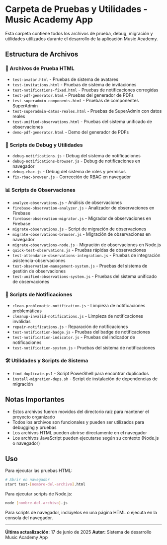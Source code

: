 # Carpeta de Pruebas y Utilidades - Music Academy App

Esta carpeta contiene todos los archivos de prueba, debug, migración y utilidades utilizados durante el desarrollo de la aplicación Music Academy.

## Estructura de Archivos

### 🧪 Archivos de Prueba HTML

- `test-avatar.html` - Pruebas de sistema de avatares
- `test-invitations.html` - Pruebas de sistema de invitaciones
- `test-notifications-fixed.html` - Pruebas de notificaciones corregidas
- `test-pdf-generator.html` - Pruebas del generador de PDFs
- `test-superadmin-components.html` - Pruebas de componentes SuperAdmin
- `test-superadmin-datos-reales.html` - Pruebas de SuperAdmin con datos reales
- `test-unified-observations.html` - Pruebas del sistema unificado de observaciones
- `demo-pdf-generator.html` - Demo del generador de PDFs

### 🔧 Scripts de Debug y Utilidades

- `debug-notifications.js` - Debug del sistema de notificaciones
- `debug-notifications-browser.js` - Debug de notificaciones en navegador
- `debug-rbac.js` - Debug del sistema de roles y permisos
- `fix-rbac-browser.js` - Corrección de RBAC en navegador

### 📊 Scripts de Observaciones

- `analyze-observations.js` - Análisis de observaciones
- `firebase-observation-analyzer.js` - Analizador de observaciones en Firebase
- `firebase-observation-migrator.js` - Migrador de observaciones en Firebase
- `migrate-observations.js` - Script de migración de observaciones
- `migrate-observations-browser.js` - Migración de observaciones en navegador
- `migrate-observations-node.js` - Migración de observaciones en Node.js
- `quick-test-observations.js` - Pruebas rápidas de observaciones
- `test-attendance-observations-integration.js` - Pruebas de integración asistencia-observaciones
- `test-observation-management-system.js` - Pruebas del sistema de gestión de observaciones
- `test-unified-observations-system.js` - Pruebas del sistema unificado de observaciones

### 🔔 Scripts de Notificaciones

- `clean-problematic-notification.js` - Limpieza de notificaciones problemáticas
- `cleanup-invalid-notifications.js` - Limpieza de notificaciones inválidas
- `repair-notifications.js` - Reparación de notificaciones
- `test-notification-badge.js` - Pruebas del badge de notificaciones
- `test-notification-indicator.js` - Pruebas del indicador de notificaciones
- `test-notification-system.js` - Pruebas del sistema de notificaciones

### 🛠️ Utilidades y Scripts de Sistema

- `find-duplicate.ps1` - Script PowerShell para encontrar duplicados
- `install-migration-deps.sh` - Script de instalación de dependencias de migración

## Notas Importantes

- Estos archivos fueron movidos del directorio raíz para mantener el proyecto organizado
- Todos los archivos son funcionales y pueden ser utilizados para debugging y pruebas
- Los archivos HTML pueden abrirse directamente en el navegador
- Los archivos JavaScript pueden ejecutarse según su contexto (Node.js o navegador)

## Uso

Para ejecutar las pruebas HTML:

```bash
# Abrir en navegador
start test-[nombre-del-archivo].html
```

Para ejecutar scripts de Node.js:

```bash
node [nombre-del-archivo].js
```

Para scripts de navegador, inclúyelos en una página HTML o ejecuta en la consola del navegador.

---

**Última actualización:** 17 de junio de 2025
**Autor:** Sistema de desarrollo Music Academy App
